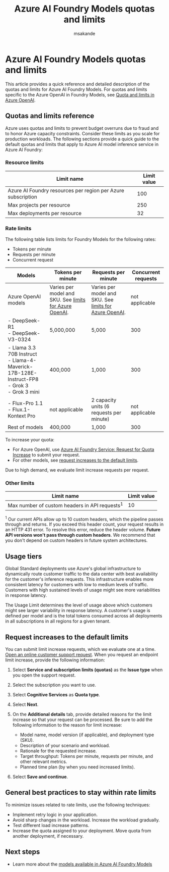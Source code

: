 ﻿---
title: Azure AI Foundry Models quotas and limits
titleSuffix: Azure AI Foundry
description: Quick reference, detailed description, and best practices on the quotas and limits for the Azure AI Foundry service.
author: msakande
ms.service: azure-ai-foundry
ms.subservice: azure-ai-foundry-inference
ms.custom: ignite-2024, github-universe-2024
ms.topic: concept-article
ms.date: 08/14/2025
ms.author: mopeakande
ms.reviewer: haakar
reviewer: haakar
---

# Azure AI Foundry Models quotas and limits

This article provides a quick reference and detailed description of the quotas and limits for Azure AI Foundry Models. For quotas and limits specific to the Azure OpenAI in Foundry Models, see [Quota and limits in Azure OpenAI](../openai/quotas-limits.md).

## Quotas and limits reference

Azure uses quotas and limits to prevent budget overruns due to fraud and to honor Azure capacity constraints. Consider these limits as you scale for production workloads. The following sections provide a quick guide to the default quotas and limits that apply to Azure AI model inference service in Azure AI Foundry:

### Resource limits

| Limit name | Limit value |
|--|--|
| Azure AI Foundry resources per region per Azure subscription | 100 |
| Max projects per resource | 250 |
| Max deployments per resource | 32 | 

### Rate limits

The following table lists limits for Foundry Models for the following rates:

- Tokens per minute
- Requests per minute
- Concurrent request

| Models                                                                 | Tokens per minute                                   | Requests per minute                                   | Concurrent requests   |
| ---------------------------------------------------------------------- | --------------------------------------------------- | ----------------------------------------------------- | -------------------- |
| Azure OpenAI models                                                    | Varies per model and SKU. See [limits for Azure OpenAI](../openai/quotas-limits.md). | Varies per model and SKU. See [limits for Azure OpenAI](../openai/quotas-limits.md). | not applicable       |
| - DeepSeek-R1<br />- DeepSeek-V3-0324                                      | 5,000,000                                           | 5,000                                                 | 300                  |
| - Llama 3.3 70B Instruct<br />- Llama-4-Maverick-17B-128E-Instruct-FP8<br />- Grok 3<br />- Grok 3 mini | 400,000                                             | 1,000                                                 | 300                  |
| - Flux-Pro 1.1<br />- Flux.1-Kontext Pro                                   | not applicable                                      | 2 capacity units (6 requests per minute)              | not applicable       |
| Rest of models                                                         | 400,000                                             | 1,000                                                 | 300                  |

To increase your quota:

- For Azure OpenAI, use [Azure AI Foundry Service: Request for Quota Increase](https://customervoice.microsoft.com/Pages/ResponsePage.aspx?id=v4j5cvGGr0GRqy180BHbR4xPXO648sJKt4GoXAed-0pUMFE1Rk9CU084RjA0TUlVSUlMWEQzVkJDNCQlQCN0PWcu) to submit your request. 
- For other models, see [request increases to the default limits](#request-increases-to-the-default-limits). 
 
Due to high demand, we evaluate limit increase requests per request.

### Other limits

| Limit name | Limit value |
|--|--|
| Max number of custom headers in API requests<sup>1</sup> | 10 |

<sup>1</sup> Our current APIs allow up to 10 custom headers, which the pipeline passes through and returns. If you exceed this header count, your request results in an HTTP 431 error. To resolve this error, reduce the header volume. **Future API versions won't pass through custom headers**. We recommend that you don't depend on custom headers in future system architectures.

## Usage tiers

Global Standard deployments use Azure's global infrastructure to dynamically route customer traffic to the data center with best availability for the customer's inference requests. This infrastructure enables more consistent latency for customers with low to medium levels of traffic. Customers with high sustained levels of usage might see more variabilities in response latency.

The Usage Limit determines the level of usage above which customers might see larger variability in response latency. A customer's usage is defined per model and is the total tokens consumed across all deployments in all subscriptions in all regions for a given tenant.

## Request increases to the default limits

You can submit limit increase requests, which we evaluate one at a time. [Open an online customer support request](https://portal.azure.com/#blade/Microsoft_Azure_Support/HelpAndSupportBlade/newsupportrequest/). When you request an endpoint limit increase, provide the following information:

1. Select **Service and subscription limits (quotas)** as the **Issue type** when you open the support request.

1. Select the subscription you want to use.

1. Select **Cognitive Services** as **Quota type**.

1. Select **Next**.

1. On the **Additional details** tab, provide detailed reasons for the limit increase so that your request can be processed. Be sure to add the following information to the reason for limit increase:

   * Model name, model version (if applicable), and deployment type (SKU).
   * Description of your scenario and workload.
   * Rationale for the requested increase.
   * Target throughput: Tokens per minute, requests per minute, and other relevant metrics.
   * Planned time plan (by when you need increased limits).

1. Select **Save and continue**.

## General best practices to stay within rate limits

To minimize issues related to rate limits, use the following techniques:

- Implement retry logic in your application.
- Avoid sharp changes in the workload. Increase the workload gradually.
- Test different load increase patterns.
- Increase the quota assigned to your deployment. Move quota from another deployment, if necessary.

## Next steps

* Learn more about the [models available in Azure AI Foundry Models](../model-inference/concepts/models.md)
